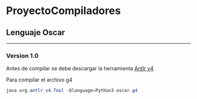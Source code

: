 # ProyectoCompiladores

## Lenguaje Oscar

---

### Version 1.0

Antes de compilar se debe descargar la herramienta [Antlr v4]

Para compilar el archivo g4

```java
java org.antlr.v4.Tool -Dlanguage=Python3 oscar.g4
```

[Antlr v4]: https://www.antlr.org/download.html